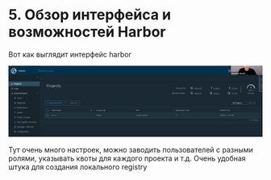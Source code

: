 # 5. Обзор интерфейса и возможностей Harbor

Вот как выглядит интерфейс harbor

![harbor](img/harbor.png)

Тут очень много настроек, можно заводить пользователей с разными ролями, указывать квоты для 
каждого проекта и т.д. Очень удобная штука для создания локального registry

